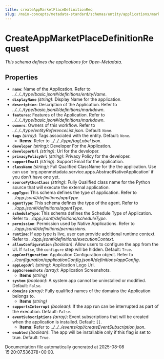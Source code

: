 ```yaml
---
title: createAppMarketPlaceDefinitionReq
slug: /main-concepts/metadata-standard/schemas/entity/applications/marketplace/createappmarketplacedefinitionreq
---
```


# CreateAppMarketPlaceDefinitionRequest

*This schema defines the applications for Open-Metadata.*

## Properties

- **`name`**: Name of the Application. Refer to *../../../type/basic.json#/definitions/entityName*.
- **`displayName`** *(string)*: Display Name for the application.
- **`description`**: Description of the Application. Refer to *../../../type/basic.json#/definitions/markdown*.
- **`features`**: Features of the Application. Refer to *../../../type/basic.json#/definitions/markdown*.
- **`owners`**: Owners of this workflow. Refer to *../../../type/entityReferenceList.json*. Default: `None`.
- **`tags`** *(array)*: Tags associated with the entity. Default: `None`.
  - **Items**: Refer to *../../../type/tagLabel.json*.
- **`developer`** *(string)*: Developer For the Application.
- **`developerUrl`** *(string)*: Url for the developer.
- **`privacyPolicyUrl`** *(string)*: Privacy Policy for the developer.
- **`supportEmail`** *(string)*: Support Email for the application.
- **`className`** *(string)*: Full Qualified ClassName for the the application. Use can use 'org.openmetadata.service.apps.AbstractNativeApplication' if you don't have one yet.
- **`sourcePythonClass`** *(string)*: Fully Qualified class name for the Python source that will execute the external application.
- **`appType`**: This schema defines the type of application. Refer to *../app.json#/definitions/appType*.
- **`agentType`**: This schema defines the type of the agent. Refer to *../app.json#/definitions/agentType*.
- **`scheduleType`**: This schema defines the Schedule Type of Application. Refer to *../app.json#/definitions/scheduleType*.
- **`permission`**: Permission used by Native Applications. Refer to *../app.json#/definitions/permissions*.
- **`runtime`**: If app type is live, user can provide additional runtime context. Refer to *../app.json#/definitions/executionContext*.
- **`allowConfiguration`** *(boolean)*: Allow users to configure the app from the UI. If `false`, the `configure` step will be hidden. Default: `True`.
- **`appConfiguration`**: Application Configuration object. Refer to *../configuration/applicationConfig.json#/definitions/appConfig*.
- **`appLogoUrl`** *(string)*: Application Logo Url.
- **`appScreenshots`** *(array)*: Application Screenshots.
  - **Items** *(string)*
- **`system`** *(boolean)*: A system app cannot be uninstalled or modified. Default: `False`.
- **`domains`** *(array)*: Fully qualified names of the domains the Application belongs to.
  - **Items** *(string)*
- **`supportsInterrupt`** *(boolean)*: If the app run can be interrupted as part of the execution. Default: `False`.
- **`eventSubscriptions`** *(array)*: Event subscriptions that will be created when the application is installed. Default: `[]`.
  - **Items**: Refer to *../../../events/api/createEventSubscription.json*.
- **`enabled`** *(boolean)*: The app will be installable only if this flag is set to true. Default: `True`.


Documentation file automatically generated at 2025-08-08 15:20:07.536378+00:00.
